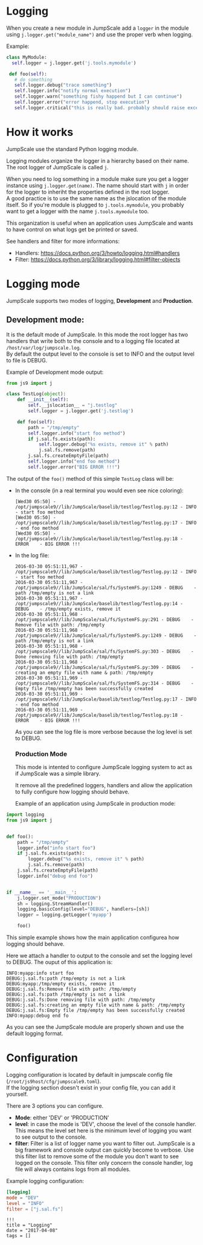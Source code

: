# Logging

When you create a new module in JumpScale add a `logger` in the module using `j.logger.get("module_name")` and use the proper verb when logging.

Example:

```python
class MyModule:
  self.logger = j.logger.get('j.tools.mymodule')

 def foo(self):
   # do something
   self.logger.debug("trace something")
   self.logger.info("notify normal execution")
   self.logger.warn("something fishy happend but I can continue")
   self.logger.error("error happend, stop execution")
   self.logger.critical("this is really bad. probably should raise exception")
```

# How it works

JumpScale use the standard Python logging module.

Logging modules organize the logger in a hierarchy based on their name. The root logger of JumpScale is called `j`.

When you need to log something in a module make sure you get a logger instance using `j.logger.get(name)`. The name should start with `j` in order for the logger to inheriht the properties defined in the root logger.<br>
A good practice is to use the same name as the jslocation of the module itself. So if you're module is plugged to `j.tools.mymodule`, you probably want to get a logger with the name `j.tools.mymodule` too.

This organization is useful when an application uses JumpScale and wants to have control on what logs get be printed or saved.

See handlers and filter for more informations:

- Handlers: <https://docs.python.org/3/howto/logging.html#handlers>
- Filter: <https://docs.python.org/3/library/logging.html#filter-objects>

# Logging mode

JumpScale supports two modes of logging, **Development** and **Production**.

## Development mode:

It is the default mode of JumpScale. In this mode the root logger has two handlers that write both to the console and to a logging file located at `/host/var/log/jumpscale.log`.<br>
By default the output level to the console is set to INFO and the output level to file is DEBUG.

Example of Development mode output:

```python
from js9 import j

class TestLog(object):
    def __init__(self):
        self.__jslocation__ = "j.testlog"
        self.logger = j.logger.get('j.testlog')

    def foo(self):
        path = "/tmp/empty"
        self.logger.info("start foo method")
        if j.sal.fs.exists(path):
            self.logger.debug("%s exists, remove it" % path)
            j.sal.fs.remove(path)
        j.sal.fs.createEmptyFile(path)
        self.logger.info("end foo method")
        self.logger.error("BIG ERROR !!!")
```

The output of the `foo()` method of this simple `TestLog` class will be:

- In the console (in a real terminal you would even see nice coloring):

  ```
  [Wed30 05:50] - /opt/jumpscale9//lib/JumpScale/baselib/testlog/Testlog.py:12 - INFO     - start foo method
  [Wed30 05:50] - /opt/jumpscale9//lib/JumpScale/baselib/testlog/Testlog.py:17 - INFO     - end foo method
  [Wed30 05:50] - /opt/jumpscale9//lib/JumpScale/baselib/testlog/Testlog.py:18 - ERROR    - BIG ERROR !!!
  ```

- In the log file:

  ```
  2016-03-30 05:51:11,967 - /opt/jumpscale9//lib/JumpScale/baselib/testlog/Testlog.py:12 - INFO     - start foo method
  2016-03-30 05:51:11,967 - /opt/jumpscale9//lib/JumpScale/sal/fs/SystemFS.py:1249 - DEBUG    - path /tmp/empty is not a link
  2016-03-30 05:51:11,967 - /opt/jumpscale9//lib/JumpScale/baselib/testlog/Testlog.py:14 - DEBUG    - /tmp/empty exists, remove it
  2016-03-30 05:51:11,968 - /opt/jumpscale9//lib/JumpScale/sal/fs/SystemFS.py:291 - DEBUG    - Remove file with path: /tmp/empty
  2016-03-30 05:51:11,968 - /opt/jumpscale9//lib/JumpScale/sal/fs/SystemFS.py:1249 - DEBUG    - path /tmp/empty is not a link
  2016-03-30 05:51:11,968 - /opt/jumpscale9//lib/JumpScale/sal/fs/SystemFS.py:303 - DEBUG    - Done removing file with path: /tmp/empty
  2016-03-30 05:51:11,968 - /opt/jumpscale9//lib/JumpScale/sal/fs/SystemFS.py:309 - DEBUG    - creating an empty file with name & path: /tmp/empty
  2016-03-30 05:51:11,969 - /opt/jumpscale9//lib/JumpScale/sal/fs/SystemFS.py:314 - DEBUG    - Empty file /tmp/empty has been successfully created
  2016-03-30 05:51:11,969 - /opt/jumpscale9//lib/JumpScale/baselib/testlog/Testlog.py:17 - INFO     - end foo method
  2016-03-30 05:51:11,969 - /opt/jumpscale9//lib/JumpScale/baselib/testlog/Testlog.py:18 - ERROR    - BIG ERROR !!!
  ```

  As you can see the log file is more verbose because the log level is set to DEBUG.

  ### Production Mode

  This mode is intented to configure JumpScale logging system to act as if JumpScale was a simple library.

  It remove all the predefined loggers, handlers and allow the application to fully configure how logging should behave.

  Example of an application using JumpScale in production mode:

```python
import logging
from js9 import j


def foo():
    path = "/tmp/empty"
    logger.info("info start foo")
    if j.sal.fs.exists(path):
        logger.debug("%s exists, remove it" % path)
        j.sal.fs.remove(path)
    j.sal.fs.createEmptyFile(path)
    logger.info("debug end foo")


if __name__ == '__main__':
    j.logger.set_mode("PRODUCTION")
    sh = logging.StreamHandler()
    logging.basicConfig(level="DEBUG", handlers=[sh])
    logger = logging.getLogger('myapp')

    foo()
```

This simple example shows how the main application configurea how logging should behave.

Here we attach a handler to output to the console and set the logging level to DEBUG. The ouput of this application is:

```
INFO:myapp:info start foo
DEBUG:j.sal.fs:path /tmp/empty is not a link
DEBUG:myapp:/tmp/empty exists, remove it
DEBUG:j.sal.fs:Remove file with path: /tmp/empty
DEBUG:j.sal.fs:path /tmp/empty is not a link
DEBUG:j.sal.fs:Done removing file with path: /tmp/empty
DEBUG:j.sal.fs:creating an empty file with name & path: /tmp/empty
DEBUG:j.sal.fs:Empty file /tmp/empty has been successfully created
INFO:myapp:debug end fo
```

As you can see the JumpScale module are properly shown and use the default logging format.

# Configuration

Logging configuration is located by default in jumpscale config file (`/root/js9host/cfg/jumpscale9.toml`).  
If the logging section doesn't exist in your config file, you can add it yourself.

There are 3 options you can configure.

- **Mode**: either 'DEV' or 'PRODUCTION'
- **level**: in case the mode is 'DEV', choose the level of the console handler. This means the level set here is the minimum level of logging you want to see output to the console.
- **filter**: Filter is a list of logger name you want to filter out. JumpScale is a big framework and console output can quickly become to verbose. Use this filter list to remove some of the module you don't want to see logged on the console. This filter only concern the console handler, log file will always contains logs from all modules.

Example logging configuration:

```toml
[logging]
mode = "DEV"
level = "INFO"
filter = ["j.sal.fs"]
```

```
!!!
title = "Logging"
date = "2017-04-08"
tags = []
```
